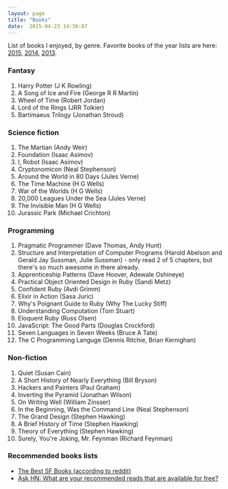 ```yaml
---
layout: page
title: "Books"
date:  2015-04-23 14:36:07
---
```


List of books I enjoyed, by genre.
Favorite books of the year lists are here:
[2015](/posts/favorite-books-2015/),
[2014](/posts/favorite-books-2014/),
[2013](/posts/favorite-books-2013/).

### Fantasy

1. Harry Potter (J K Rowling)
1. A Song of Ice and Fire (George R R Martin)
1. Wheel of Time (Robert Jordan)
1. Lord of the Rings (JRR Tolkier)
1. Bartimaeus Trilogy (Jonathan Stroud)

### Science fiction

1. The Martian (Andy Weir)
1. Foundation (Isaac Asimov)
1. I, Robot (Isaac Asimov)
1. Cryptonomicon (Neal Stephenson)
1. Around the World in 80 Days (Jules Verne)
1. The Time Machine (H G Wells)
1. War of the Worlds (H G Wells)
1. 20,000 Leagues Under the Sea (Jules Verne)
1. The Invisible Man (H G Wells)
1. Jurassic Park (Michael Crichton)

### Programming

1. Pragmatic Programmer (Dave Thomas, Andy Hunt)
1. Structure and Interpretation of Computer Programs
   (Harold Abelson and Gerald Jay Sussman, Julie Sussman) -
   only read 2 of 5 chapters, but there's so much awesome in there already.
1. Apprenticeship Patterns (Dave Hoover, Adewale Oshineye)
1. Practical Object Oriented Design in Ruby (Sandi Metz)
1. Confident Ruby (Avdi Grimm)
1. Elixir in Action (Sasa Juric)
1. Why's Poignant Guide to Ruby (Why The Lucky Stiff)
1. Understanding Computation (Tom Stuart)
1. Eloquent Ruby (Russ Olsen)
1. JavaScript: The Good Parts (Douglas Crockford)
1. Seven Languages in Seven Weeks (Bruce A Tate)
1. The C Programming Languge (Dennis Ritchie, Brian Kernighan)

### Non-fiction

1. Quiet (Susan Cain)
1. A Short History of Nearly Everything (Bill Bryson)
1. Hackers and Painters (Paul Graham)
1. Inverting the Pyramid (Jonathan Wilson)
1. On Writing Well (William Zinsser)
1. In the Beginning, Was the Command Line (Neal Stephenson)
1. The Grand Design (Stephen Hawking)
1. A Brief History of Time (Stephen Hawking)
1. Theory of Everything (Stephen Hawking)
1. Surely, You're Joking, Mr. Feynman (Richard Feynman)

### Recommended books lists

* [The Best SF Books (according to reddit)](http://blamcast.net/articles/best-science-fiction-books)
* [Ask HN: What are your recommended reads that are available for free?](https://news.ycombinator.com/item?id=9611219)
